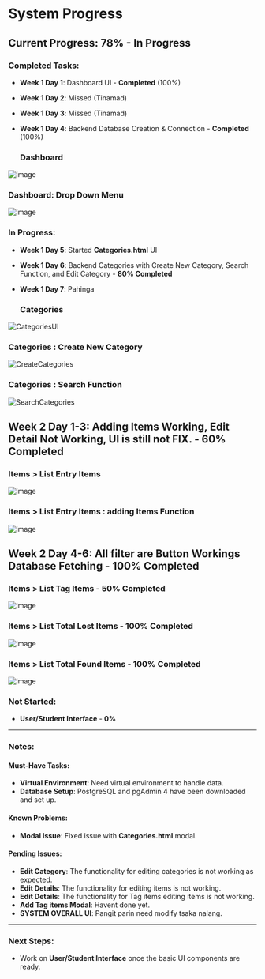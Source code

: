 # System Progress

## Current Progress: 78% - In Progress

### Completed Tasks:
- **Week 1 Day 1**: Dashboard UI - **Completed** (100%)
- **Week 1 Day 2**: Missed (Tinamad)
- **Week 1 Day 3**: Missed (Tinamad)
- **Week 1 Day 4**: Backend Database Creation & Connection - **Completed** (100%)

  ### Dashboard
![image](https://github.com/user-attachments/assets/e3613f0f-ded4-44e0-b844-5f5d4c74e047)

  ### Dashboard: Drop Down Menu
![image](https://github.com/user-attachments/assets/e195088f-7c61-4204-add9-614b91fffa06)


### In Progress:
- **Week 1 Day 5**: Started **Categories.html** UI
- **Week 1 Day 6**: Backend Categories with Create New Category, Search Function, and Edit Category - **80% Completed**
- **Week 1 Day 7**: Pahinga

   ### Categories 
![CategoriesUI](https://github.com/user-attachments/assets/7084f957-0b7a-4779-abd7-836fdb9ca8b8)

   ### Categories : Create New Category
![CreateCategories](https://github.com/user-attachments/assets/aaf2d865-5723-471f-849a-3f2566ab5e99)

   ### Categories : Search Function
![SearchCategories](https://github.com/user-attachments/assets/4772bb91-87d3-4851-84ff-c000219817a9)

## **Week 2 Day 1-3**: Adding Items Working, Edit Detail Not Working, UI is still not FIX. - **60% Completed**

   ### Items > List Entry Items  
![image](https://github.com/user-attachments/assets/82b38c36-ab61-4f7b-a844-9128e32fc206)

  ### Items > List Entry Items : adding Items Function
![image](https://github.com/user-attachments/assets/3bfd2268-3bac-4dec-a4e6-e2e565da1858)

## **Week 2 Day 4-6**: All filter are Button Workings Database Fetching - **100% Completed**

 ### Items > List Tag Items - **50% Completed**
![image](https://github.com/user-attachments/assets/2c0c185e-194d-4e33-af60-d2630c4c55ca)

 ### Items > List Total Lost Items - **100% Completed**
![image](https://github.com/user-attachments/assets/72e3344e-bdd8-440b-976d-5b3a20f2075a)

 ### Items > List Total Found Items - **100% Completed**
![image](https://github.com/user-attachments/assets/0b3d0a51-90e0-4371-acce-774f15a83070)


### Not Started:
- **User/Student Interface** - **0%**

---

### Notes:

#### **Must-Have Tasks:**
- **Virtual Environment**: Need virtual environment to handle data.
- **Database Setup**: PostgreSQL and pgAdmin 4 have been downloaded and set up.

#### **Known Problems:**
- **Modal Issue**: Fixed issue with **Categories.html** modal.

#### **Pending Issues:**
- **Edit Category**: The functionality for editing categories is not working as expected.
- **Edit Details**: The functionality for editing items is not working.
- **Edit Details**: The functionality for Tag items editing items is not working.
- **Add Tag items Modal**: Havent done yet.
- **SYSTEM OVERALL UI**: Pangit parin need modify tsaka nalang.  

---

### Next Steps:

- Work on **User/Student Interface** once the basic UI components are ready.
